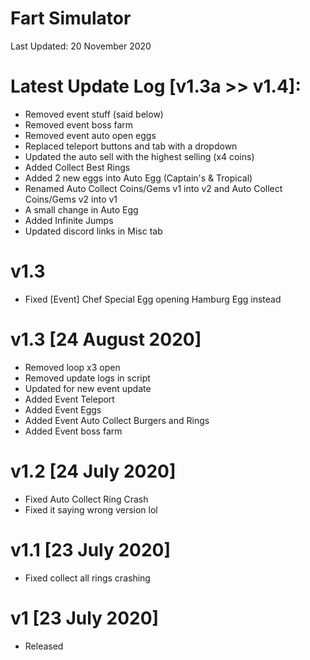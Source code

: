 # Fart Simulator

Last Updated: 20 November 2020

# Latest Update Log [v1.3a >> v1.4]:
- Removed event stuff (said below)
- Removed event boss farm
- Removed event auto open eggs
- Replaced teleport buttons and tab with a dropdown
- Updated the auto sell with the highest selling (x4 coins)
- Added Collect Best Rings
- Added 2 new eggs into Auto Egg (Captain's & Tropical)
- Renamed Auto Collect Coins/Gems v1 into v2 and Auto Collect Coins/Gems v2 into v1
- A small change in Auto Egg
- Added Infinite Jumps
- Updated discord links in Misc tab

# v1.3
- Fixed [Event] Chef Special Egg opening Hamburg Egg instead

# v1.3 [24 August 2020]
- Removed loop x3 open
- Removed update logs in script
- Updated for new event update
- Added Event Teleport
- Added Event Eggs
- Added Event Auto Collect Burgers and Rings
- Added Event boss farm

# v1.2 [24 July 2020]
- Fixed Auto Collect Ring Crash
- Fixed it saying wrong version lol
# v1.1 [23 July 2020]
- Fixed collect all rings crashing
# v1 [23 July 2020]
- Released